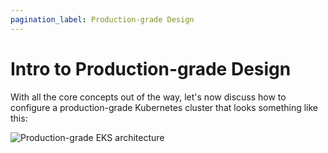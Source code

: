 ```yaml
---
pagination_label: Production-grade Design
---
```


# Intro to Production-grade Design

With all the core concepts out of the way, let's now discuss how to configure a production-grade Kubernetes cluster
that looks something like this:

![Production-grade EKS architecture](/img/guides/build-it-yourself/kubernetes-cluster/eks-architecture.png)


<!-- ##DOCS-SOURCER-START
{"sourcePlugin":"local-copier","hash":"c88f426a734a69c8fb4fe700b67ac612"}
##DOCS-SOURCER-END -->
